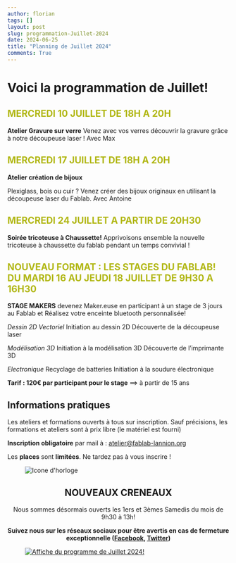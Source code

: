 ```yaml
---
author: florian
tags: []
layout: post
slug: programmation-Juillet-2024
date: 2024-06-25
title: "Planning de Juillet 2024"
comments: True
---
```

Voici la programmation de Juillet!
========

<span style="color: #B1B714">MERCREDI 10 JUILLET DE 18H A 20H</span> 
--------
**Atelier Gravure sur verre**
Venez avec vos verres découvrir la gravure grâce à notre découpeuse laser ! Avec Max 


<span style="color: #B1B714">MERCREDI 17 JUILLET DE 18H A 20H</span>
--------
**Atelier création de bijoux**

Plexiglass, bois ou cuir ?
Venez créer des bijoux originaux en utilisant la découpeuse laser du Fablab. Avec Antoine

<span style="color: #B1B714">MERCREDI 24 JUILLET A PARTIR DE 20H30</span>
--------
**Soirée tricoteuse à Chaussette!**
Apprivoisons ensemble la nouvelle tricoteuse à chaussette du fablab pendant un temps convivial !

<span style="color: #B1B714">NOUVEAU FORMAT : LES STAGES DU FABLAB!</span>
<span style="color: #B1B714">DU MARDI 16 AU JEUDI 18 JUILLET DE 9H30 A 16H30</span>
--------
**STAGE MAKERS**
devenez Maker.euse en participant à un stage de 3 jours au Fablab et Réalisez
votre enceinte bluetooth personnalisée! 

*Dessin 2D Vectoriel*
Initiation au dessin 2D 
Découverte de la découpeuse laser

*Modélisation 3D*
Initiation à la modélisation 3D
Découverte de l’imprimante 3D

*Electronique*
Recyclage de batteries 
Initiation à la soudure électronique

**Tarif : 120€ par participant pour le stage** ==> à partir de 15 ans



Informations pratiques
--------
Les ateliers et formations ouverts à tous sur inscription. Sauf précisions, les formations et ateliers sont à prix libre (le matériel est fourni)

**Inscription obligatoire** par mail à : 
atelier@fablab-lannion.org

Les **places** sont **limitées**. Ne tardez pas à vous inscrire !


<figure>
<img src="{{ site.static_url }}/icone-horloge.png" alt="Icone d'horloge" />
</figure> 
<div align="center">
<h2>NOUVEAUX CRENEAUX</h2>

<p>Nous sommes désormais ouverts les 1ers et 3èmes Samedis du mois de 9h30 à 13h!</p>
<p><b>Suivez nous sur les réseaux sociaux pour être avertis en cas de fermeture exceptionnelle (<a href="https://www.facebook.com/fablablannion">Facebook</a>, <a href="https://twitter.com/notifications">Twitter</a>)</b></p>
</div>

<figure>
	<a href="{{ site.static_url }}/mai.png"><img src="{{ site.static_url }}/juillet.png" alt="Affiche du programme de Juillet 2024!"></a>
</figure>
